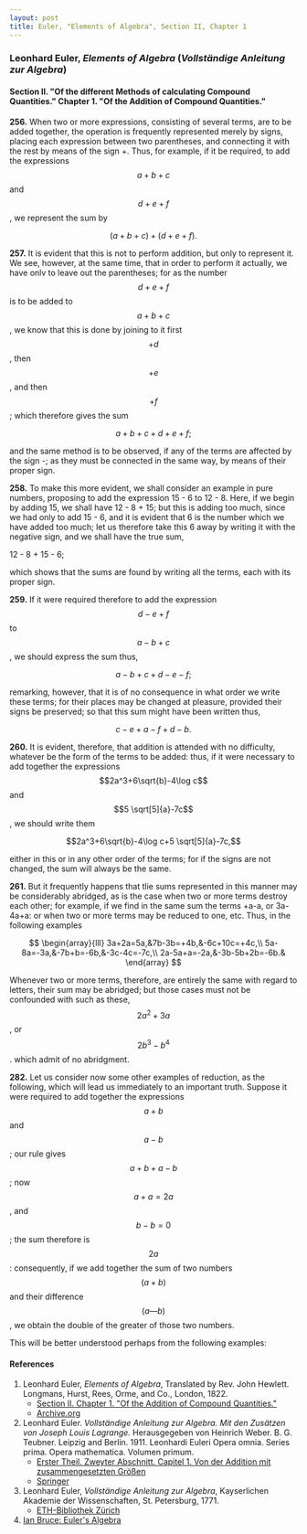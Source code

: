```yaml
---
layout: post
title: Euler, "Elements of Algebra", Section II, Chapter 1
---
```


### Leonhard Euler, *Elements of Algebra* (*Vollständige Anleitung zur Algebra*)

#### Section II. "Of the different Methods of calculating Compound Quantities." Chapter 1. "Of the Addition of Compound Quantities."

**256.** When two or more expressions, consisting of several
terms, are to be added together, the operation is frequently
represented merely by signs, placing each expression between two parentheses, and connecting it with the rest by
means of the sign +. Thus, for example, if it be required,
to add the expressions $$a+b+c$$ and $$d+e+f$$, we represent the sum by

$$(a+b+c)+(d+e+f).$$

**257.** It is evident that this is not to perform addition,
but only to represent it. We see, however, at the same
time, that in order to perform it actually, we have onlv to
leave out the parentheses; for as the number $$d+e+f$$ is
to be added to $$a+b+c$$, we know that this is done by
joining to it first $$+d$$, then $$+e$$, and then $$+f$$; which therefore
gives the sum

$$a+b+c+d+e+f;$$

and the same method
is to be observed, if any of the terms are affected by the
sign -; as they must be connected in the same way, by means of their proper sign.

**258.** To make this more evident, we shall consider an
example in pure numbers, proposing to add the expression
15 - 6 to 12 - 8. Here, if we begin by adding 15, we
shall have 12 - 8 + 15; but this is adding too much, since
we had only to add 15 - 6, and it is evident that 6 is the
number which we have added too much; let us therefore
take this 6 away by writing it with the negative sign, and
we shall have the true sum,

12 - 8 + 15 - 6;

which shows that the sums are found by writing all the
terms, each with its proper sign.

**259.** If it were required therefore to add the expression
$$d-e+f$$ to $$a-b+c$$, we should express the sum thus,

$$a-b+c+d-e-f;$$

remarking, however, that it is of no consequence in what
order we write these terms; for their places may be changed
at pleasure, provided their signs be preserved; so that this
sum might have been written thus,

$$c-e+a-f+d-b.$$

**260.** It is evident, therefore, that addition is attended with no difficulty,
whatever be the form of the terms to be added: thus, if it were necessary to add
together the expressions
$$2a^3+6\sqrt{b}-4\log c$$ and $$5 \sqrt[5]{a}-7c$$, we should write them

$$2a^3+6\sqrt{b}-4\log c+5 \sqrt[5]{a}-7c,$$

either in this or in any other order of the terms; for if the
signs are not changed, the sum will always be the same.

**261.** But it frequently happens that tlie sums represented in this manner may be
considerably abridged, as is the case when two or more terms destroy each other;
for example, if we find in the same sum the terms +a-a, or 3a-4a+a: or when
two or more terms may be reduced to one, etc. Thus, in the following examples

$$
\begin{array}{lll}
3a+2a=5a,&7b-3b=+4b,&-6c+10c=+4c,\\
5a-8a=-3a,&-7b+b=-6b,&-3c-4c=-7c,\\
2a-5a+a=-2a,&-3b-5b+2b=-6b.&
\end{array}
$$


Whenever two or more terms, therefore, are entirely the
same with regard to letters, their sum may be abridged;
but those cases must not be confounded with such as these,
$$2a^2 + 3a$$, or $$2b^3 - b^4$$. which admit of no abridgment.

**282.** Let us consider now some other examples of reduction, as the following,
which will lead us immediately to an important truth. Suppose it were required to
add together the expressions $$a+b$$ and $$a-b$$; our rule gives $$a+b+a-b$$;
now $$a + a = 2a$$, and $$b-b=0$$; the sum therefore is $$2a$$: consequently,
if we add together the sum of two numbers $$(a + b)$$ and their difference
$$(a — b)$$, we obtain the double of the greater of those two numbers.

This will be better understood perhaps from the following examples:


#### References

1. Leonhard Euler, *Elements of Algebra*, Translated by Rev. John Hewlett. Longmans, Hurst, Rees, Orme, and Co., London, 1822.
    - [Section II. Chapter 1. "Of the Addition of Compound Quantities."](/assets/euler/en/II-1.pdf)
    - [Archive.org](https://archive.org/details/elementsofalgebr00euleuoft/)
2. Leonhard Euler. *Vollständige Anleitung zur Algebra. Mit den Zusätzen von Joseph Louis Lagrange.* Herausgegeben von Heinrich Weber. B. G. Teubner. Leipzig and Berlin. 1911. Leonhardi Euleri Opera omnia. Series prima. Opera mathematica. Volumen primum.
    - [Erster Theil. Zweyter Abschnitt. Capitel 1. Von der Addition mit zusammengesetzten Größen](/assets/euler/de/I-II-1.pdf)
    - [Springer](https://link.springer.com/book/9783764314002)
3. Leonhard Euler, *Vollständige Anleitung zur Algebra*, Kayserlichen Akademie der Wissenschaften, St. Petersburg, 1771.
    - [ETH-Bibliothek Zürich](https://doi.org/10.3931/e-rara-9093)
4. [Ian Bruce: Euler's Algebra](https://www.17centurymaths.com/contents/euleralgebra.htm)